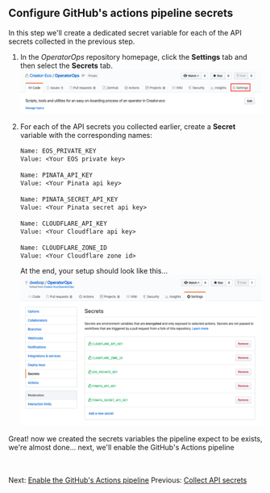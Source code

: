 ## Configure GitHub's actions pipeline secrets  

In this step we'll create a dedicated secret variable for each of the API secrets collected in the previous step.
1. In the *OperatorOps* repository homepage, click the **Settings** tab and then select the **Secrets** tab.  
  ![github's settings tab](images/github-settings-tab.png)

2. For each of the API secrets you collected earlier, create a **Secret** variable with the corresponding names:
      ```
      Name: EOS_PRIVATE_KEY
      Value: <Your EOS private key>

      Name: PINATA_API_KEY
      Value: <Your Pinata api key>

      Name: PINATA_SECRET_API_KEY
      Value: <Your Pinata secret api key>

      Name: CLOUDFLARE_API_KEY
      Value: <Your Cloudflare api key> 

      Name: CLOUDFLARE_ZONE_ID
      Value: <Your Cloudflare zone id> 
      ```
   At the end, your setup should look like this...
     ![github's actions secrets](images/github-secret-screen.png)

Great! now we created the secrets variables the pipeline expect to be exists, we're almost done... next, we'll enable the GitHub's Actions pipeline


<br/><br/>
Next: [Enable the GitHub's Actions pipeline](09-enable-pipeline.md)
Previous: [Collect API secrets](07-collect-api-keys.md)  